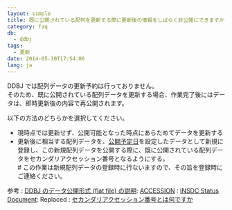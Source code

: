 ```yaml
---
layout: simple
title: 既に公開されている配列を更新する際に更新後の情報をしばらく非公開にできますか？
category: faq
db:
  - ddbj
tags: 
  - 更新
date: 2014-05-30T17:54:06
lang: ja
---
```


DDBJ では配列データの更新予約は行っておりません。  
そのため、既に公開されている配列データを更新する場合、作業完了後にはデータは、即時更新後の内容で再公開されます。

以下の方法のどちらかを選択してください。

  - 現時点では更新せず、公開可能となった時点にあらためてデータを更新する
  - 更新後に相当する配列データを、[公開予定日](/ddbj/submission.html#holddate)を設定したデータとして新規に登録し、この新規配列データを公開する際に、既に公開されている配列データをセカンダリアクセッション番号となるようにする。  
    \# この作業は新規配列データの登録時に行ないますので、その旨を登録時に ご連絡ください。

<!-- end list -->

参考
: [DDBJ のデータ公開形式 (flat file) の説明](/ddbj/flat-file.html): [ACCESSION](/ddbj/flat-file.html#AccessionB)
: [INSDC Status Document](https://www.insdc.org/submitting-standards/insdc-status-document/): Replaced
: [セカンダリアクセッション番号とは何ですか](/faq/ja/secondary-accession-number.html)
